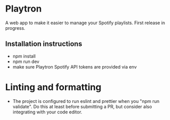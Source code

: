 # Playtron

A web app to make it easier to manage your Spotify playlists. First release in progress.

## Installation instructions
- npm install
- npm run dev
- make sure Playtron Spotify API tokens are provided via env

# Linting and formatting
- The project is configured to run eslint and prettier when you "npm run validate". Do this at least before submitting a PR, but consider also integrating with your code editor.